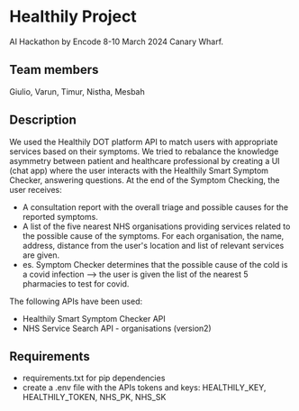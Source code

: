 # Healthily Project
AI Hackathon by Encode 8-10 March 2024 Canary Wharf.

## Team members
Giulio, Varun, Timur, Nistha, Mesbah

## Description
We used the Healthily DOT platform API to match users with appropriate services based on their symptoms. We tried to rebalance the knowledge asymmetry between patient and healthcare professional by creating a UI (chat app) where the user interacts with the Healthily Smart Symptom Checker, answering questions. At the end of the Symptom Checking, the user receives:
- A consultation report with the overall triage and possible causes for the reported symptoms.
- A list of the five nearest NHS organisations providing services related to the possible cause of the symptoms. For each organisation, the name, address, distance from the user's location and list of relevant services are given.
- es. Symptom Checker determines that the possible cause of the cold is a covid infection --> the user is given the list of the nearest 5 pharmacies to test for covid.

The following APIs have been used:
- Healthily Smart Symptom Checker API
- NHS Service Search API - organisations (version2)

## Requirements
- requirements.txt for pip dependencies
- create a .env file with the APIs tokens and keys: HEALTHILY_KEY, HEALTHILY_TOKEN, 
NHS_PK, NHS_SK
